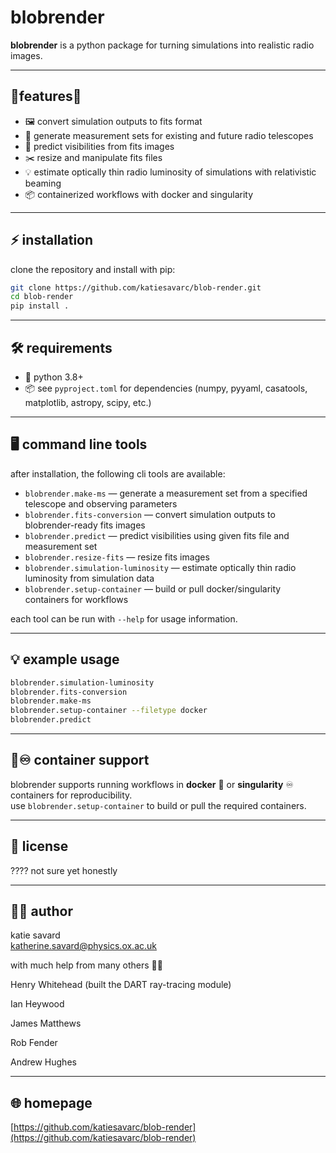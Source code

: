#  blobrender 

**blobrender** is a python package for turning simulations into realistic radio images.

---

## 🦶features🍻

- 🖼️ convert simulation outputs to fits format
- 📡 generate measurement sets for existing and future radio telescopes
- 🔮 predict visibilities from fits images
- ✂️ resize and manipulate fits files
- 💡 estimate optically thin radio luminosity of simulations with relativistic beaming
- 📦 containerized workflows with docker and singularity

---

## ⚡ installation

clone the repository and install with pip:

```sh
git clone https://github.com/katiesavarc/blob-render.git
cd blob-render
pip install .
```

---

## 🛠️ requirements

- 🐍 python 3.8+
- 📦 see `pyproject.toml` for dependencies (numpy, pyyaml, casatools, matplotlib, astropy, scipy, etc.)

---

## 🖥️ command line tools

after installation, the following cli tools are available:

- `blobrender.make-ms` — generate a measurement set from a specified telescope and observing parameters
- `blobrender.fits-conversion` — convert simulation outputs to blobrender-ready fits images
- `blobrender.predict` — predict visibilities using given fits file and measurement set
- `blobrender.resize-fits` — resize fits images
- `blobrender.simulation-luminosity` — estimate optically thin radio luminosity from simulation data
- `blobrender.setup-container` — build or pull docker/singularity containers for workflows

each tool can be run with `--help` for usage information.

---

## 💡 example usage

```sh
blobrender.simulation-luminosity
blobrender.fits-conversion 
blobrender.make-ms 
blobrender.setup-container --filetype docker
blobrender.predict 
```

---

## 🐳♾️  container support

blobrender supports running workflows in **docker** 🐳 or **singularity** ♾️ containers for reproducibility.  
use `blobrender.setup-container` to build or pull the required containers.

---

## 📄 license

???? not sure yet honestly

---

## 👩‍💻 author

katie savard  
katherine.savard@physics.ox.ac.uk

with much help from many others 👨‍💻

Henry Whitehead (built the DART ray-tracing module)

Ian Heywood

James Matthews

Rob Fender

Andrew Hughes

---

## 🌐 homepage

[https://github.com/katiesavarc/blob-render](https://github.com/katiesavarc/blob-render)
